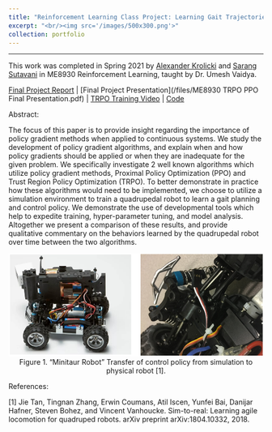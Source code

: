 ```yaml
---
title: "Reinforcement Learning Class Project: Learning Gait Trajectories for a Quadrupedal Robot"
excerpt: "<br/><img src='/images/500x300.png'>"
collection: portfolio
---
```


------

This work was completed in Spring 2021 by [Alexander Krolicki](https://www.linkedin.com/in/agkrolicki/) and [Sarang Sutavani](https://www.linkedin.com/in/ssarang/) in ME8930 Reinforcement Learning, taught by Dr. Umesh Vaidya. 

[Final Project Report](/files/RL_Project__ME_8930_Krolicki_Sutavani.pdf) | [Final Project Presentation](/files/ME8930 TRPO PPO Final Presentation.pdf) | [TRPO Training Video](https://youtu.be/Z4BZgIL5d0Y) | [Code](https://colab.research.google.com/drive/14gOUZhOGHNf3ZvtpfUbgGGii3tcnbgbv?usp=sharing)

Abstract:

The focus of this paper is to provide insight regarding the importance of policy gradient methods when
applied to continuous systems. We study the development of policy gradient algorithms, and explain
when and how policy gradients should be applied or when they are inadequate for the given problem.
We specifically investigate 2 well known algorithms which utilize policy gradient methods, Proximal
Policy Optimization (PPO) and Trust Region Policy Optimization (TRPO). To better demonstrate
in practice how these algorithms would need to be implemented, we choose to utilize a simulation
environment to train a quadrupedal robot to learn a gait planning and control policy. We demonstrate
the use of developmental tools which help to expedite training, hyper-parameter tuning, and model
analysis. Altogether we present a comparison of these results, and provide qualitative commentary on
the behaviors learned by the quadrupedal robot over time between the two algorithms.

<p align="center">
<img src='/images/deep_racer.png'>
<br>
Figure 1. “Minitaur Robot” Transfer of control policy from simulation to physical robot [1].
</p>

References:

[1] Jie Tan, Tingnan Zhang, Erwin Coumans, Atil Iscen, Yunfei Bai, Danijar Hafner, Steven Bohez, and Vincent Vanhoucke. Sim-to-real: Learning agile locomotion for quadruped robots. arXiv preprint arXiv:1804.10332, 2018. 